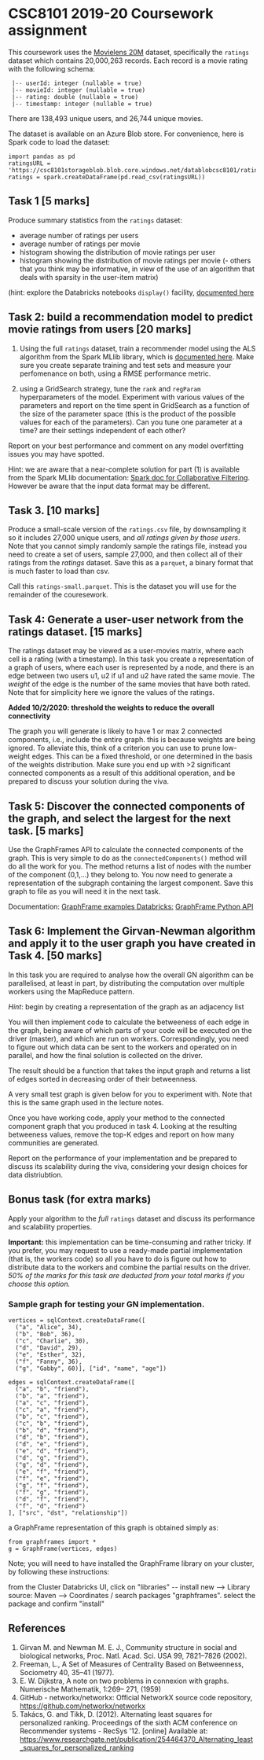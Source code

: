 # CSC8101 2019-20 Coursework assignment

This coursework uses the [Movielens 20M](https://grouplens.org/datasets/movielens/20m/) dataset, specifically the ```ratings``` dataset which contains 20,000,263 records. Each record is a movie rating with the following schema:

```
 |-- userId: integer (nullable = true)
 |-- movieId: integer (nullable = true)
 |-- rating: double (nullable = true)
 |-- timestamp: integer (nullable = true)
```

There are 138,493 unique users, and 26,744 unique movies.
 
The dataset is available on an Azure Blob store. For convenience, here is Spark code to load the dataset:

```
import pandas as pd
ratingsURL = 'https://csc8101storageblob.blob.core.windows.net/datablobcsc8101/ratings.csv'
ratings = spark.createDataFrame(pd.read_csv(ratingsURL))
```
## Task 1 [5 marks]

Produce summary statistics from the ```ratings``` dataset:

- average number of ratings per users
- average number of ratings per movie
- histogram showing the distribution of movie ratings per user
- histogram showing the distribution of movie ratings per movie
(- others that you think may be informative, in view of the use of an algorithm that deals with sparsity in the user-item matrix)

(hint: explore the Databricks notebooks ```display()``` facility, [documented here](https://docs.databricks.com/notebooks/visualizations/index.html)

## Task 2: build a recommendation model to predict movie ratings from users [20 marks]

1. Using the full ```ratings``` dataset, train a recommender model using the ALS algorithm from the Spark MLlib library, which is [documented here](https://spark.apache.org/docs/latest/api/python/pyspark.ml.html#pyspark.ml.recommendation.ALS). Make sure you create separate training and test sets and measure your perfomenance on both,  using a RMSE performance metric.

2. using a GridSearch strategy, tune the ```rank``` and ```regParam``` hyperparameters of the model. Experiment with various values of the parameters and report on the time spent in GridSearch as a function of the size of the parameter space (this is the product of the possible values for each of the parameters).
Can you tune one parameter at a time? are their settings independent of each other?

Report on your best performance and comment on any model overfitting issues you may have spotted.

Hint: we are aware that a near-complete solution for part (1) is available from the Spark MLlib documentation:  [Spark doc for Collaborative Filtering](https://spark.apache.org/docs/latest/ml-collaborative-filtering.html). However be aware that the input data format may be different.

## Task 3. [10 marks]

Produce a small-scale version of the ```ratings.csv``` file, by downsampling it so it includes 27,000 unique users, and _all ratings given by those users_. Note that you cannot simply randomly sample the ratings file, instead you need to create a set of users, sample 27,000, and then collect all of their ratings from the _ratings_ dataset.
Save this as a ```parquet```, a binary format that is much faster to load than csv.

Call this ```ratings-small.parquet```. This is the dataset you will use for the remainder of the couresework.

## Task 4: Generate a user-user network from the ratings dataset.  [15 marks]

The ratings dataset may be viewed as a user-movies matrix, where each cell is a rating (with a timestamp).
In this task you create a representation of a graph of users, where each user is represented by a node, and there is an edge between two users u1, u2 if u1 and u2 have rated the same movie. The *weight* of the edge is the number of the same movies that have both rated. Note that for simplicity here we ignore the values of the ratings. 

**Added 10/2/2020: threshold the weights to reduce the overall connectivity**

The graph you will generate is likely to have 1 or max 2 connected components, i.e., include the entire graph.
this is because weights are being ignored.
To alleviate this, think of a criterion you can use to prune low-weight edges. This can be a fixed threshold, or one determined in the basis of the weights distribution. Make sure you end up with >2 significant connected components as a result of this additional operation, and be prepared to discuss your solution during the viva.

## Task 5: Discover the connected components of the graph, and select the largest for the next task.  [5 marks]

Use the GraphFrames API to calculate the connected components of the graph.
This is very simple to do as the ```connectedComponents()``` method will do all the work for you. 
The method returns a list of nodes with the number of the component (0,1,...) they belong to.
You now need to generate a representation of the subgraph containing the largest component. Save this graph to file as you will need it in the next task.

Documentation:
[GraphFrame examples Databricks:](https://docs.databricks.com/spark/latest/graph-analysis/graphframes/index.html)
[GraphFrame Python API](https://graphframes.github.io/graphframes/docs/_site/api/python/index.html)

## Task 6: Implement the Girvan-Newman algorithm and apply it to the user graph you have created in Task 4.  [50 marks]

In this task you are required to analyse how the overall GN algorithm can be parallelised, at least in part, by distributing the computation over multiple workers using the MapReduce pattern.

_Hint_: begin by creating a representation of the graph as an adjacency list

You will then implement code to calculate the betweeness of each edge in the graph, being aware of which parts of your code will be executed on the driver (master), and which are run on workers. Correspondingly, you need to figure out which data can be sent to the workers and operated on in parallel, and how the final solution is collected on the driver.

The result should be a function that takes the input graph and returns a list of edges sorted in decreasing order of their betweenness.

A very small test graph is given below for you to experiment with. Note that this is the same graph used in the lecture notes.

Once you have working code, apply your method to the connected component graph that you produced in task 4.
Looking at the resulting betweeness values, remove the top-K edges and report on how many communities are generated. 

Report on the performance of your implementation and be prepared to discuss its scalability during the viva, considering your design choices for data distriubtion.

## Bonus task (for extra marks)
Apply your algorithm to the _full_ ```ratings``` dataset and discuss its performance and scalability properties.

**Important:** this implementation can be time-consuming and rather tricky. If you prefer, you may request to use a ready-made partial implementation (that is, the workers code) so all you have to do is figure out how to distribute data to the workers and combine the partial results on the driver. _50% of the marks for this task are deducted from your total marks if you choose this option._

### Sample graph for testing your GN implementation.

```
vertices = sqlContext.createDataFrame([
  ("a", "Alice", 34),
  ("b", "Bob", 36),
  ("c", "Charlie", 30),
  ("d", "David", 29),
  ("e", "Esther", 32),
  ("f", "Fanny", 36),
  ("g", "Gabby", 60)], ["id", "name", "age"])
```

```
edges = sqlContext.createDataFrame([
  ("a", "b", "friend"),
  ("b", "a", "friend"),
  ("a", "c", "friend"),  
  ("c", "a", "friend"),
  ("b", "c", "friend"),
  ("c", "b", "friend"),
  ("b", "d", "friend"),
  ("d", "b", "friend"),
  ("d", "e", "friend"),
  ("e", "d", "friend"),
  ("d", "g", "friend"),
  ("g", "d", "friend"),
  ("e", "f", "friend"),
  ("f", "e", "friend"),
  ("g", "f", "friend"),
  ("f", "g", "friend"),
  ("d", "f", "friend"),
  ("f", "d", "friend")
], ["src", "dst", "relationship"])
```
a GraphFrame representation of this graph is obtained simply as:
```
from graphframes import *
g = GraphFrame(vertices, edges)
```

Note; you will need to have installed the GraphFrame library on your cluster, by following these instructions:

from the Cluster Databricks UI, click on "libraries" -- install new --> Library source: Maven --> Coordinates / search packages "graphframes". select the package and confirm "install"


## References

1. Girvan M. and Newman M. E. J., Community structure in social and biological networks, Proc. Natl. Acad. Sci. USA 99, 7821–7826 (2002).
2. Freeman, L., A Set of Measures of Centrality Based on Betweenness, Sociometry 40, 35–41  (1977).
3. E. W. Dijkstra, A note on two problems in connexion with graphs. Numerische Mathematik, 1:269–
271, (1959)
4. GitHub - networkx/networkx: Official NetworkX source code repository, https://github.com/networkx/networkx
5. Takács, G. and Tikk, D. (2012). Alternating least squares for personalized ranking. 
Proceedings of the sixth ACM conference on Recommender systems - RecSys '12. 
[online] Available at: https://www.researchgate.net/publication/254464370_Alternating_least_squares_for_personalized_ranking

